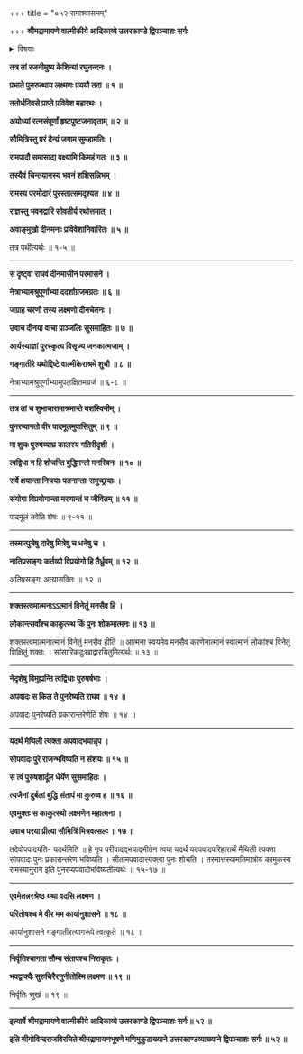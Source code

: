 +++
title = "०५२ रामाश्वासनम्"

+++
**श्रीमद्रामायणे वाल्मीकीये आदिकाव्ये उत्तरकाण्डे द्विपञ्चाशः सर्गः**


<details><summary>विषयाः</summary>

सुमन्त्रेण सह केशिन्यां रात्रि-यापनेन  
प्रभाते अयोध्याम् आगतेन लक्ष्मणेन  
श्रीरामे सप्रणामं  
वाल्मीक्य्-आश्रमे सीता-विसर्जन-निवेदन-पूर्वकं  
राम-समाश्वासनम् ॥ १ ॥
</details>


**तत्र तां रजनीमुष्य केशिन्यां रघुनन्दनः ।**

**प्रभाते पुनरुत्थाय लक्ष्मणः प्रययौ तदा ॥ १ ॥**

**ततोर्धदिवसे प्राप्ते प्रविवेश महारथः ।**

**अयोध्यां रत्नसंपूर्णां हृष्टपुष्टजनावृताम् ॥ २ ॥**

**सौमित्रिस्तु परं दैन्यं जगाम सुमहामतिः ।**

**रामपादौ समासाद्य वक्ष्यामि किमहं गतः ॥ ३ ॥**

**तस्यैवं चिन्तयानस्य भवनं शशिसन्निभम् ।**

**रामस्य परमोदारं पुरस्तात्समदृश्यत ॥ ४ ॥**

**राज्ञस्तु भवनद्वारि सोवतीर्य रथोत्तमात् ।**

**अवाङ्मुखो दीनमनाः प्रविवेशानिवारितः ॥ ५ ॥**

तत्र पथीत्यर्थः ॥ १-५ ॥

****

**स दृष्ट्वा राघवं दीनमासीनं परमासने ।**

**नेत्राभ्यामश्रुपूर्णाभ्यां ददर्शाग्रजमग्रतः ॥ ६ ॥**

**जग्राह चरणौ तस्य लक्ष्मणो दीनचेतनः ।**

**उवाच दीनया वाचा प्राञ्जलिः सुसमाहितः ॥ ७ ॥**

**आर्यस्याज्ञां पुरस्कृत्य विसृज्य जनकात्मजाम् ।**

**गङ्गातीरे यथोद्दिष्टे वाल्मीकेराश्रमे शुचौ ॥ ८ ॥**

नेत्राभ्यामश्रुपूर्णाभ्यामुपलक्षितमग्रजं ॥ ६-८ ॥

****

**तत्र तां च शुभाचारामाश्रमान्ते यशस्विनीम् ।**

**पुनरप्यागतो वीर पादमूलमुपासितुम् ॥ ९ ॥**

**मा शुचः पुरुषव्याघ्र कालस्य गतिरीदृशी ।**

**त्वद्विधा न हि शोचन्ति बुद्धिमन्तो मनस्विनः ॥ १० ॥**

**सर्वे क्षयान्ता निचयाः पतनान्ताः समुच्छ्रयाः ।**

**संयोगा विप्रयोगान्ता मरणान्तं च जीवितम् ॥ ११ ॥**

पादमूलं तवेति शेषः ॥ ९-११ ॥

****

**तस्मात्पुत्रेषु दारेषु मित्रेषु च धनेषु च ।**

**नातिप्रसङ्गः कर्तव्यो विप्रयोगो हि तैर्ध्रुवम् ॥ १२ ॥**

अतिप्रसङ्गः अत्यासक्तिः ॥ १२ ॥

****

**शक्तस्त्वमात्मनाऽऽत्मानं विनेतुं मनसैव हि ।**

**लोकान्त्सर्वांश्च काकुत्स्थ किं पुनः शोकमात्मनः ॥ १३ ॥**

शक्तस्त्वमात्मनात्मानं विनेतुं मनसैव हीति ॥ आत्मना स्वयमेव मनसैव करणेनात्मानं स्वात्मानं लोकांश्च विनेतुं शिक्षितुं शक्तः । सांसारिकदुःखाद्वारयितुमित्यर्थः ॥ १३ ॥

****

**नेदृशेषु विमुह्यन्ति त्वद्विधाः पुरुषर्षभाः ।**

**अपवादः स किल ते पुनरेष्यति राघव ॥ १४ ॥**

अपवादः पुनरेष्यति प्रकारान्तरेणेति शेषः ॥ १४ ॥

****

**यदर्थं मैथिली त्यक्ता अपवादभयान्नृप ।**

**सोपवादः पुरे राजन्भविष्यति न संशयः ॥ १५ ॥**

**स त्वं पुरुषशार्दूल धैर्येण सुसमाहितः ।**

**त्यजैनां दुर्बलां बुद्धि संतापं मा कुरुष्व ह ॥ १६ ॥**

**एवमुक्तः स काकुत्स्थो लक्ष्मणेन महात्मना ।**

**उवाच परया प्रीत्या सौमित्रिं मित्रवत्सलः ॥ १७ ॥**

तदेवोपपादयति- यदर्थमिति ॥ हे नृप परीवादद्भयाद्भीतेन त्वया यदर्थं यदपवादपरिहारार्थं मैथिली त्यक्ता सोपवादः पुनः प्रकारान्तरेण भविष्यति । सीतामपवादात्त्यक्त्वा पुनः शोचति । तस्मात्तस्यामतिमात्रोयं कामुकस्य रामस्यानुराग इति पुनरप्यपवादोभविष्यतीत्यर्थः ॥ १५-१७ ॥

****

**एवमेतन्नरश्रेष्ठ यथा वदसि लक्ष्मण ।**

**परितोषश्च मे वीर मम कार्यानुशासने ॥ १८ ॥**

कार्यानुशासने गङ्गातीरत्यागरूपे त्वत्कृते ॥ १८ ॥

****

**निर्वृतिश्चागता सौम्य संतापश्च निराकृतः ।**

**भवद्वाक्यैः सुरुचिरैरनुनीतोस्मि लक्ष्मण ॥ १९ ॥**

निर्वृतिः सुखं ॥ १९ ॥

****

**इत्यार्षे श्रीमद्रामायणे वाल्मीकीये आदिकाव्ये उत्तरकाण्डे द्विपञ्चाशः सर्गः॥ ५२ ॥**

**इति श्रीगोविन्दराजविरचिते श्रीमद्रामायणभूषणे मणिमुकुटाख्याने उत्तरकाण्डव्याख्याने द्विपञ्चाशः सर्गः ॥ ५२ ॥**
